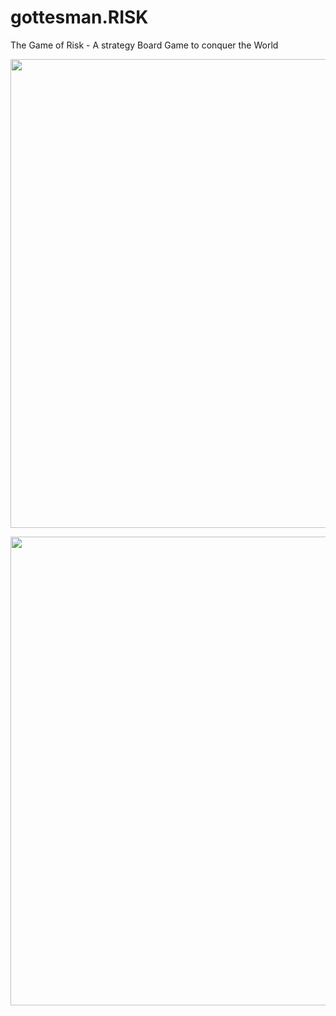 # gottesman.RISK
The Game of Risk - A strategy Board Game to conquer the World 

<p align="center">
  <img src="https://cloud.githubusercontent.com/assets/14226333/13970876/0dd92c08-f062-11e5-9c2d-721e8a7bb96c.png" width="750"/>
  
</p>

<p align="center">
  <img src="https://cloud.githubusercontent.com/assets/14226333/13970886/22cd8b04-f062-11e5-9a1c-1d4fcb747d45.png" width="750"/>
  
</p>
